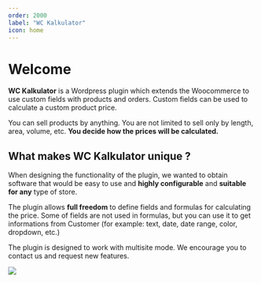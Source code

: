 ```yaml
---
order: 2000
label: "WC Kalkulator"
icon: home
---
```


# Welcome

**WC Kalkulator** is a Wordpress plugin which extends the Woocommerce to use custom fields with products and orders.
Custom fields can be used to calculate a custom product price.

You can sell products by anything. You are not limited to sell only by length, area, volume, etc. **You decide how the prices will be calculated.**

## What makes **WC Kalkulator** unique ?

When designing the functionality of the plugin, we wanted to obtain software that would be easy to use and **highly configurable** and **suitable for any** type of store. 

The plugin allows **full freedom** to define fields and formulas for calculating the price. 
Some of fields are not used in formulas, but you can use it to get informations from Customer (for example: text, date, date range, color, dropdown, etc.)

The plugin is designed to work with multisite mode. We encourage you to contact us and request new features.

![](../images/product_page_example.png)